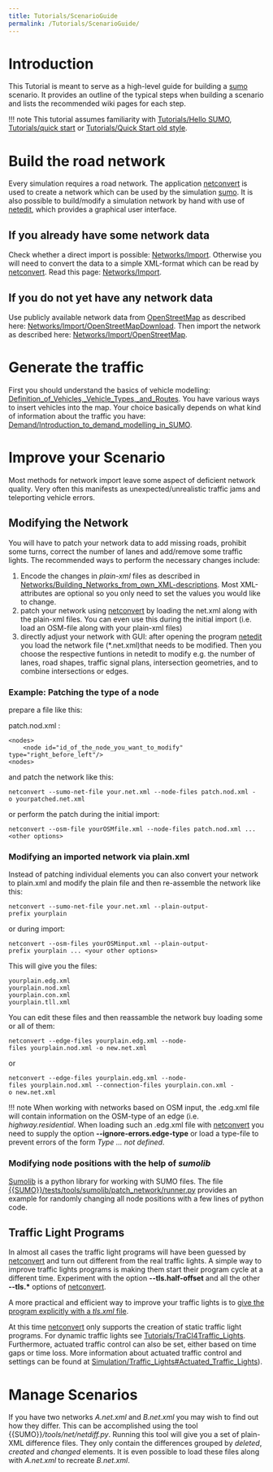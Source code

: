 ```yaml
---
title: Tutorials/ScenarioGuide
permalink: /Tutorials/ScenarioGuide/
---
```


# Introduction

This Tutorial is meant to serve as a high-level guide for building a
[sumo](../sumo.md) scenario. It provides an outline of the typical
steps when building a scenario and lists the recommended wiki pages for
each step.

!!! note
    This tutorial assumes familiarity with [Tutorials/Hello SUMO](../Tutorials/Hello_SUMO.md), [Tutorials/quick start](../Tutorials/quick_start.md) or [Tutorials/Quick Start old style](../Tutorials/Quick_Start_old_style.md).

# Build the road network

Every simulation requires a road network. The application
[netconvert](../netconvert.md) is used to create a network which
can be used by the simulation [sumo](../sumo.md). It is also
possible to build/modify a simulation network by hand with use of
[netedit](../netedit.md), which provides a graphical user
interface.

## If you already have some network data

Check whether a direct import is possible:
[Networks/Import](../Networks/Import.md). Otherwise you will need
to convert the data to a simple XML-format which can be read by
[netconvert](../netconvert.md). Read this page:
[Networks/Import](../Networks/Import.md).

## If you do not yet have any network data

Use publicly available network data from
[OpenStreetMap](http://www.openstreetmap.org/) as described here:
[Networks/Import/OpenStreetMapDownload](../Networks/Import/OpenStreetMapDownload.md).
Then import the network as described here:
[Networks/Import/OpenStreetMap](../Networks/Import/OpenStreetMap.md).

# Generate the traffic

First you should understand the basics of vehicle modelling:
[Definition_of_Vehicles,_Vehicle_Types,_and_Routes](../Definition_of_Vehicles,_Vehicle_Types,_and_Routes.md).
You have various ways to insert vehicles into the map. Your choice
basically depends on what kind of information about the traffic you
have:
[Demand/Introduction_to_demand_modelling_in_SUMO](../Demand/Introduction_to_demand_modelling_in_SUMO.md).

# Improve your Scenario

Most methods for network import leave some aspect of deficient network
quality. Very often this manifests as unexpected/unrealistic traffic
jams and teleporting vehicle errors.

## Modifying the Network

You will have to patch your network data to add missing roads, prohibit
some turns, correct the number of lanes and add/remove some traffic
lights. The recommended ways to perform the necessary changes include:

1.  Encode the changes in *plain-xml* files as described in
    [Networks/Building_Networks_from_own_XML-descriptions](../Networks/PlainXML.md).
    Most XML-attributes are optional so you only need to set the values
    you would like to change.
2.  patch your network using [netconvert](../netconvert.md) by
    loading the net.xml along with the plain-xml files. You can even use
    this during the initial import (i.e. load an OSM-file along with
    your plain-xml files)
3.  directly adjust your network with GUI: after opening the program
    [netedit](../netedit.md) you load the network file
    (\*.net.xml)that needs to be modified. Then you choose the
    respective funtions in netedit to modify e.g. the number of lanes,
    road shapes, traffic signal plans, intersection geometries, and to
    combine intersections or edges.

### Example: Patching the type of a node

prepare a file like this:

patch.nod.xml :

```
<nodes>
    <node id="id_of_the_node_you_want_to_modify" type="right_before_left"/>
<nodes>
```

and patch the network like this:

```
netconvert --sumo-net-file your.net.xml --node-files patch.nod.xml -o yourpatched.net.xml
```

or perform the patch during the initial import:

```
netconvert --osm-file yourOSMfile.xml --node-files patch.nod.xml ...<other options>
```

### Modifying an imported network via plain.xml

Instead of patching individual elements you can also convert your
network to plain.xml and modify the plain file and then re-assemble the
network like this:

```
netconvert --sumo-net-file your.net.xml --plain-output-prefix yourplain
```

or during import:

```
netconvert --osm-files yourOSMinput.xml --plain-output-prefix yourplain ... <your other options>
```

This will give you the files:

```
yourplain.edg.xml
yourplain.nod.xml
yourplain.con.xml
yourplain.tll.xml
```

You can edit these files and then reassamble the network buy loading
some or all of them:

```
netconvert --edge-files yourplain.edg.xml --node-files yourplain.nod.xml -o new.net.xml
```

or

```
netconvert --edge-files yourplain.edg.xml --node-files yourplain.nod.xml --connection-files yourplain.con.xml -o new.net.xml
```

!!! note
    When working with networks based on OSM input, the .edg.xml file will contain information on the OSM-type of an edge (i.e. *highway.residential*. When loading such an .edg.xml file with [netconvert](../netconvert.md) you need to supply the option **--ignore-errors.edge-type** or load a type-file to prevent errors of the form *Type ... not defined*.

### Modifying node positions with the help of *sumolib*

[Sumolib](../Tools/Sumolib.md) is a python library for working with
SUMO files. The file [{{SUMO}}/tests/tools/sumolib/patch_network/runner.py]({{Source}}tests/tools/sumolib/patch_network/runner.py) provides an example for randomly changing all node
positions with a few lines of python code.

## Traffic Light Programs

In almost all cases the traffic light programs will have been guessed by
[netconvert](../netconvert.md) and turn out different from the real
traffic lights. A simple way to improve traffic lights programs is
making them start their program cycle at a different time. Experiment
with the option **--tls.half-offset** and all the other **--tls.\*** options of
[netconvert](../netconvert.md).

A more practical and efficient way to improve your traffic lights is to
[give the program explicitly with a *tls.xml*
file](../Networks/PlainXML.md#traffic_light_program_definition).

At this time [netconvert](../netconvert.md) only supports the
creation of static traffic light programs. For dynamic traffic lights
see
[Tutorials/TraCI4Traffic_Lights](../Tutorials/TraCI4Traffic_Lights.md).
Furthermore, actuated traffic control can also be set, either based on
time gaps or time loss. More information about actuated traffic control
and settings can be found at
[Simulation/Traffic_Lights\#Actuated_Traffic_Lights](../Simulation/Traffic_Lights.md#actuated_traffic_lights)).

# Manage Scenarios

If you have two networks *A.net.xml* and *B.net.xml* you may wish to
find out how they differ. This can be accomplished using the tool
{{SUMO}}*/tools/net/netdiff.py*. Running this tool will give you a set of
plain-XML difference files. They only contain the differences grouped by
*deleted*, *created* and *changed* elements. It is even possible to load
these files along with *A.net.xml* to recreate *B.net.xml*.